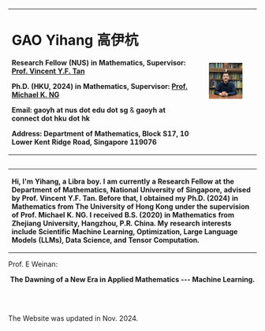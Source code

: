 <table border="0" align="left">
  <tr>
    <td width="75%">
      <h1>GAO Yihang 高伊杭</h1>
      <p align="left"><b>Research Fellow (NUS) in Mathematics, Supervisor: <a href="https://vyftan.github.io/">Prof. Vincent Y.F. Tan</a></b></p>
      <p align="left"><b>Ph.D. (HKU, 2024) in Mathematics, Supervisor: <a href="https://sites.google.com/view/michael-ng-math/home">Prof. Michael K. NG</a></b></p>
      <p align="left"><b>Email: gaoyh at nus dot edu dot sg</b> & <b>gaoyh at connect dot hku dot hk</b></p>
      <p align="left"><b>Address: Department of Mathematics, Block S17, 10 Lower Kent Ridge Road, Singapore 119076</b></p>
    </td>
    <td width="25%">
      <center>
      <img src="/GAOYihang_img.jpg" width="60%"> 
        </center>
    </td>
  </tr>
</table>
<table border="0" align="left">
<tr>
  <td>
  <p align="left"><b>
  Hi, I'm Yihang, a Libra boy. I am currently a Research Fellow at the Department of Mathematics, National University of Singapore, advised by Prof. Vincent Y.F. Tan. Before that, I obtained my Ph.D. (2024) in Mathematics from The University of Hong Kong under the supervision of Prof. Michael K. NG. I received B.S. (2020) in Mathematics from Zhejiang University, Hangzhou, P.R. China. My research interests include Scientific Machine Learning, Optimization, Large Language Models (LLMs), Data Science, and Tensor Computation. 
 </b></p>
    </td>
  </tr>
  </table>
  
 
 
 <br/>
 <br/>
 
 
<p align="left">Prof. E Weinan:</p>
<p align="center"> <strong>The Dawning of a New Era in Applied Mathematics --- Machine Learning. </strong> </p>

  
  
  




<!--  
  <h2>Others</h2>
  Click for information about my [applying to graduate studies](./application.md) if you are interested. -->
  <br/>
  <br/>
  
 <div> 
  <p align="left"> The Website was updated in Nov. 2024. </p>
  </div>

